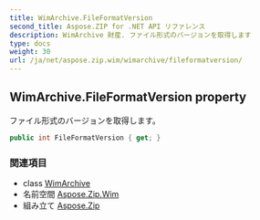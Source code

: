 ```yaml
---
title: WimArchive.FileFormatVersion
second_title: Aspose.ZIP for .NET API リファレンス
description: WimArchive 財産. ファイル形式のバージョンを取得します
type: docs
weight: 30
url: /ja/net/aspose.zip.wim/wimarchive/fileformatversion/
---
```

## WimArchive.FileFormatVersion property

ファイル形式のバージョンを取得します。

```csharp
public int FileFormatVersion { get; }
```

### 関連項目

* class [WimArchive](../)
* 名前空間 [Aspose.Zip.Wim](../../wimarchive/)
* 組み立て [Aspose.Zip](../../../)


